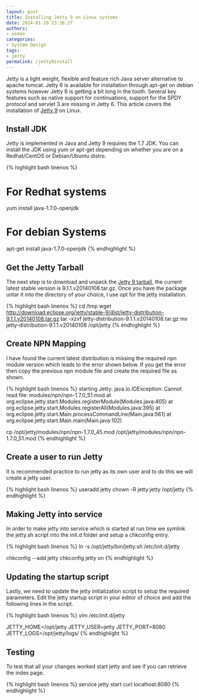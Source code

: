 ```yaml
---
layout: post
title: Installing Jetty 9 on Linux systems
date: 2014-01-26 13:36:27
authors:
- usman
categories:
- System Design
tags:
- jetty
permalink: /jetty9install
---
```


Jetty is a light weight, flexible and feature rich Java server alternative to apache tomcat. Jetty 6 is available for installation through apt-get on debian systems however Jetty 6 is getting a bit long in the tooth. Several key features such as native support for continuations, support for the SPDY protocol and servlet 3 are missing in Jetty 6. This article covers the installation of [Jetty 9](http://www.eclipse.org/jetty/) on Linux.

## Install JDK

Jetty is implemented in Java and Jetty 9 requires the 1.7 JDK. You can install the JDK using yum or apt-get depending on whether you are on a Redhat/CentOS or Debian/Ubuntu distro.

{% highlight bash linenos %}
# For Redhat systems
yum install java-1.7.0-openjdk
# For debian Systems
apt-get install java-1.7.0-openjdk
{% endhighlight %}

## Get the Jetty Tarball

The next step is to download and unpack the [Jetty 9 tarball](http://download.eclipse.org/jetty/stable-9/dist/), the current latest stable version is 9.1.1.v20140108.tar.gz. Once you have the package untar it into the directory of your choice, I use opt for the jetty installation.

{% highlight bash linenos %}
cd /tmp
wget http://download.eclipse.org/jetty/stable-9/dist/jetty-distribution-9.1.1.v20140108.tar.gz
tar -xzvf jetty-distribution-9.1.1.v20140108.tar.gz
mv jetty-distribution-9.1.1.v20140108 /opt/jetty
{% endhighlight %}


## Create NPN Mapping
I have found the current latest distribution is missing the required npn module version which leads to the error shown below. If you get the error then copy the previous npn module file and create the required file as shown.

{% highlight bash linenos %}
starting Jetty: java.io.IOException: Cannot read file: modules/npn/npn-1.7.0_51.mod
	at org.eclipse.jetty.start.Modules.registerModule(Modules.java:405)
	at org.eclipse.jetty.start.Modules.registerAll(Modules.java:395)
	at org.eclipse.jetty.start.Main.processCommandLine(Main.java:561)
	at org.eclipse.jetty.start.Main.main(Main.java:102)

cp /opt/jetty/modules/npn/npn-1.7.0_45.mod /opt/jetty/modules/npn/npn-1.7.0_51.mod
{% endhighlight %}


## Create a user to run Jetty

It is recommended practice to run jetty as its own user and to do this we will create a jetty user.

{% highlight bash linenos %}
useradd jetty
chown -R jetty:jetty /opt/jetty
{% endhighlight %}


## Making Jetty into service

In order to make jetty into service which is started at run time we symlink the jetty.sh script into the init.d folder and setup a chkconfig entry.


{% highlight bash linenos %}
ln -s /opt/jetty/bin/jetty.sh /etc/init.d/jetty

chkconfig --add jetty
chkconfig jetty on
{% endhighlight %}


## Updating the startup script

Lastly, we need to update the jetty initialization script to setup the required parameters. Edit the jetty startup script in your editor of choice and add the following lines in the script.

{% highlight bash linenos %}
vim /etc/init.d/jetty

JETTY_HOME=/opt/jetty
JETTY_USER=jetty
JETTY_PORT=8080
JETTY_LOGS=/opt/jetty/logs/
{% endhighlight %}

## Testing

To test that all your changes worked start jetty and see if you can retrieve the index page.

{% highlight bash linenos %}
service jetty start
curl localhost:8080
{% endhighlight %}
